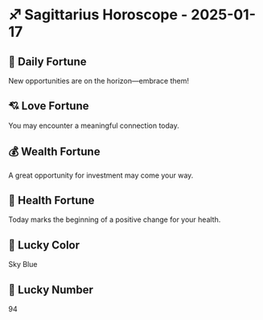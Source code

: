 # ♐ Sagittarius Horoscope - 2025-01-17

## 🎯 Daily Fortune

New opportunities are on the horizon—embrace them!

## 💘 Love Fortune

You may encounter a meaningful connection today.

## 💰 Wealth Fortune

A great opportunity for investment may come your way.

## 🌱 Health Fortune

Today marks the beginning of a positive change for your health.

## 🎨 Lucky Color

Sky Blue

## 🔢 Lucky Number

94
